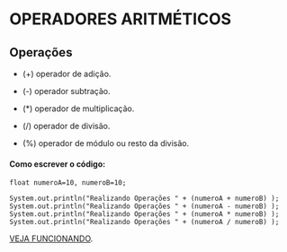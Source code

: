 # OPERADORES ARITMÉTICOS

## Operações

- (+) operador de adição.

- (-) operador subtração.

- (*) operador de multiplicação.

- (/) operador de divisão.

- (%) operador de módulo ou resto da divisão.

#### Como escrever o código:

```
float numeroA=10, numeroB=10;

System.out.println("Realizando Operações " + (numeroA + numeroB) );
System.out.println("Realizando Operações " + (numeroA - numeroB) );
System.out.println("Realizando Operações " + (numeroA * numeroB) );
System.out.println("Realizando Operações " + (numeroA / numeroB) );
```
[VEJA FUNCIONANDO](https://replit.com/@ArthurEstevan/Operadores-Aritmeticos#Main.java).
